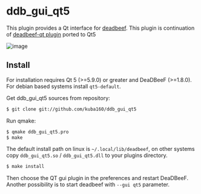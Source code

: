 # ddb_gui_qt5

This plugin provides a Qt interface for [deadbeef](http://deadbeef.sourceforge.net/). This plugin is continuation of [deadbeef-qt plugin](https://github.com/redpunk231/deadbeef-qt.git) ported to Qt5

![image](https://user-images.githubusercontent.com/6359901/56922057-a6252880-6ac7-11e9-807f-3dc7b49ad502.png)

## Install
For installation requires Qt 5 (>=5.9.0) or greater and DeaDBeeF (>=1.8.0). For debian based systems install `qt5-default`.

Get ddb_gui_qt5 sources from repository:
```bash
$ git clone git://github.com/kuba160/ddb_gui_qt5
```
Run qmake:
```bash
$ qmake ddb_gui_qt5.pro
$ make
```

The default install path on linux is `~/.local/lib/deadbeef`, on other systems copy `ddb_gui_qt5.so` / `ddb_gui_qt5.dll` to your plugins directory.
```bash
$ make install
```

Then choose the QT gui plugin in the preferences and restart DeaDBeeF. Another possibility is to start deadbeef with `--gui qt5` parameter.
